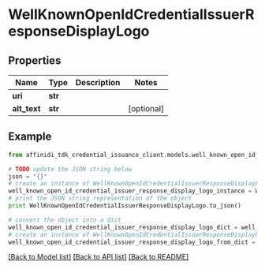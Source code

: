# WellKnownOpenIdCredentialIssuerResponseDisplayLogo

## Properties

| Name         | Type    | Description | Notes      |
| ------------ | ------- | ----------- | ---------- |
| **uri**      | **str** |             |
| **alt_text** | **str** |             | [optional] |

## Example

```python
from affinidi_tdk_credential_issuance_client.models.well_known_open_id_credential_issuer_response_display_logo import WellKnownOpenIdCredentialIssuerResponseDisplayLogo

# TODO update the JSON string below
json = "{}"
# create an instance of WellKnownOpenIdCredentialIssuerResponseDisplayLogo from a JSON string
well_known_open_id_credential_issuer_response_display_logo_instance = WellKnownOpenIdCredentialIssuerResponseDisplayLogo.from_json(json)
# print the JSON string representation of the object
print WellKnownOpenIdCredentialIssuerResponseDisplayLogo.to_json()

# convert the object into a dict
well_known_open_id_credential_issuer_response_display_logo_dict = well_known_open_id_credential_issuer_response_display_logo_instance.to_dict()
# create an instance of WellKnownOpenIdCredentialIssuerResponseDisplayLogo from a dict
well_known_open_id_credential_issuer_response_display_logo_from_dict = WellKnownOpenIdCredentialIssuerResponseDisplayLogo.from_dict(well_known_open_id_credential_issuer_response_display_logo_dict)
```

[[Back to Model list]](../README.md#documentation-for-models) [[Back to API list]](../README.md#documentation-for-api-endpoints) [[Back to README]](../README.md)
